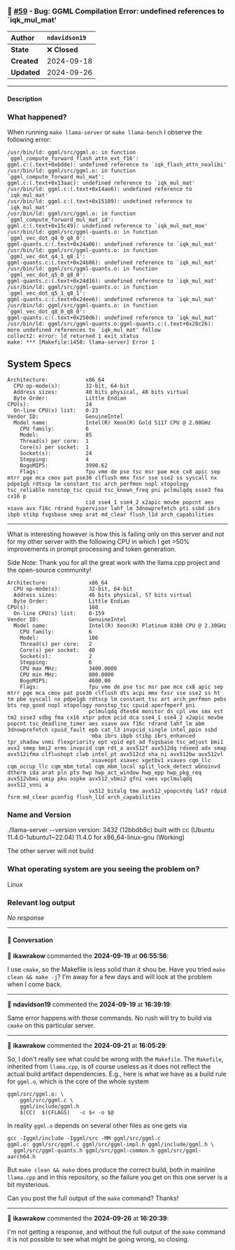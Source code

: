 ### 🐛 [#59](https://github.com/ikawrakow/ik_llama.cpp/issues/59) - Bug: GGML Compilation Error: undefined references to `iqk_mul_mat'

| **Author** | `ndavidson19` |
| :--- | :--- |
| **State** | ❌ **Closed** |
| **Created** | 2024-09-18 |
| **Updated** | 2024-09-26 |

---

#### Description

### What happened?

When running `make llama-server` or `make llama-bench` I observe the following error:

```
/usr/bin/ld: ggml/src/ggml.o: in function `ggml_compute_forward_flash_attn_ext_f16':
ggml.c:(.text+0xbdde): undefined reference to `iqk_flash_attn_noalibi'
/usr/bin/ld: ggml/src/ggml.o: in function `ggml_compute_forward_mul_mat':
ggml.c:(.text+0x13aac): undefined reference to `iqk_mul_mat'
/usr/bin/ld: ggml.c:(.text+0x14ae6): undefined reference to `iqk_mul_mat'
/usr/bin/ld: ggml.c:(.text+0x15109): undefined reference to `iqk_mul_mat'
/usr/bin/ld: ggml/src/ggml.o: in function `ggml_compute_forward_mul_mat_id':
ggml.c:(.text+0x15c49): undefined reference to `iqk_mul_mat_moe'
/usr/bin/ld: ggml/src/ggml-quants.o: in function `ggml_vec_dot_q4_0_q8_0':
ggml-quants.c:(.text+0x24a06): undefined reference to `iqk_mul_mat'
/usr/bin/ld: ggml/src/ggml-quants.o: in function `ggml_vec_dot_q4_1_q8_1':
ggml-quants.c:(.text+0x24b86): undefined reference to `iqk_mul_mat'
/usr/bin/ld: ggml/src/ggml-quants.o: in function `ggml_vec_dot_q5_0_q8_0':
ggml-quants.c:(.text+0x24d16): undefined reference to `iqk_mul_mat'
/usr/bin/ld: ggml/src/ggml-quants.o: in function `ggml_vec_dot_q5_1_q8_1':
ggml-quants.c:(.text+0x24ee6): undefined reference to `iqk_mul_mat'
/usr/bin/ld: ggml/src/ggml-quants.o: in function `ggml_vec_dot_q8_0_q8_0':
ggml-quants.c:(.text+0x250d6): undefined reference to `iqk_mul_mat'
/usr/bin/ld: ggml/src/ggml-quants.o:ggml-quants.c:(.text+0x28c26): more undefined references to `iqk_mul_mat' follow
collect2: error: ld returned 1 exit status
make: *** [Makefile:1458: llama-server] Error 1
```

## System Specs
```
Architecture:            x86_64
  CPU op-mode(s):        32-bit, 64-bit
  Address sizes:         40 bits physical, 48 bits virtual
  Byte Order:            Little Endian
CPU(s):                  24
  On-line CPU(s) list:   0-23
Vendor ID:               GenuineIntel
  Model name:            Intel(R) Xeon(R) Gold 5117 CPU @ 2.00GHz
    CPU family:          6
    Model:               85
    Thread(s) per core:  1
    Core(s) per socket:  1
    Socket(s):           24
    Stepping:            4
    BogoMIPS:            3990.62
    Flags:               fpu vme de pse tsc msr pae mce cx8 apic sep mtrr pge mca cmov pat pse36 clflush mmx fxsr sse sse2 ss syscall nx pdpe1gb rdtscp lm constant_tsc arch_perfmon nopl xtopology tsc_reliable nonstop_tsc cpuid tsc_known_freq pni pclmulqdq ssse3 fma cx16 p
                         cid sse4_1 sse4_2 x2apic movbe popcnt aes xsave avx f16c rdrand hypervisor lahf_lm 3dnowprefetch pti ssbd ibrs ibpb stibp fsgsbase smep arat md_clear flush_l1d arch_capabilities
```

---

What is interesting however is how this is failing only on this server and not for my other server with the following CPU in which I get >50% improvements in prompt processing and token generation.

Side Note: Thank you for all the great work with the llama.cpp project and the open-source community!

```
Architecture:             x86_64
  CPU op-mode(s):         32-bit, 64-bit
  Address sizes:          46 bits physical, 57 bits virtual
  Byte Order:             Little Endian
CPU(s):                   160
  On-line CPU(s) list:    0-159
Vendor ID:                GenuineIntel
  Model name:             Intel(R) Xeon(R) Platinum 8380 CPU @ 2.30GHz
    CPU family:           6
    Model:                106
    Thread(s) per core:   2
    Core(s) per socket:   40
    Socket(s):            2
    Stepping:             6
    CPU max MHz:          3400.0000
    CPU min MHz:          800.0000
    BogoMIPS:             4600.00
    Flags:                fpu vme de pse tsc msr pae mce cx8 apic sep mtrr pge mca cmov pat pse36 clflush dts acpi mmx fxsr sse sse2 ss ht tm pbe syscall nx pdpe1gb rdtscp lm constant_tsc art arch_perfmon pebs bts rep_good nopl xtopology nonstop_tsc cpuid aperfmperf pni 
                          pclmulqdq dtes64 monitor ds_cpl vmx smx est tm2 ssse3 sdbg fma cx16 xtpr pdcm pcid dca sse4_1 sse4_2 x2apic movbe popcnt tsc_deadline_timer aes xsave avx f16c rdrand lahf_lm abm 3dnowprefetch cpuid_fault epb cat_l3 invpcid_single intel_ppin ssbd
                           mba ibrs ibpb stibp ibrs_enhanced tpr_shadow vnmi flexpriority ept vpid ept_ad fsgsbase tsc_adjust bmi1 avx2 smep bmi2 erms invpcid cqm rdt_a avx512f avx512dq rdseed adx smap avx512ifma clflushopt clwb intel_pt avx512cd sha_ni avx512bw avx512vl
                           xsaveopt xsavec xgetbv1 xsaves cqm_llc cqm_occup_llc cqm_mbm_total cqm_mbm_local split_lock_detect wbnoinvd dtherm ida arat pln pts hwp hwp_act_window hwp_epp hwp_pkg_req avx512vbmi umip pku ospke avx512_vbmi2 gfni vaes vpclmulqdq avx512_vnni a
                          vx512_bitalg tme avx512_vpopcntdq la57 rdpid fsrm md_clear pconfig flush_l1d arch_capabilities
```


### Name and Version

./llama-server --version
version: 3432 (12bbdb8c)
built with cc (Ubuntu 11.4.0-1ubuntu1~22.04) 11.4.0 for x86_64-linux-gnu (Working)

The other server will not build

### What operating system are you seeing the problem on?

Linux

### Relevant log output

_No response_

---

#### 💬 Conversation

👤 **ikawrakow** commented the **2024-09-19** at **06:55:56**:<br>

I use `cmake`, so the Makefile is less solid than it shou be. Have you tried `make clean && make -j`? I'm away for a few days and will look at the problem when I come back.

---

👤 **ndavidson19** commented the **2024-09-19** at **16:39:19**:<br>

Same error happens with those commands. No rush will try to build via `cmake` on this particular server.

---

👤 **ikawrakow** commented the **2024-09-21** at **16:05:29**:<br>

So, I don't really see what could be wrong with the `Makefile`. The `Makefile`, inherited from `llama.cpp`, is of course useless as it does not reflect the actual build artifact dependencies. E.g., here is what we have as a build rule for `ggml.o`, which is the core of the whole system
```
ggml/src/ggml.o: \
    ggml/src/ggml.c \
    ggml/include/ggml.h
    $(CC)  $(CFLAGS)   -c $< -o $@
```
In reality `ggml.o` depends on several other files as one gets via
```
gcc -Iggml/include -Iggml/src -MM ggml/src/ggml.c
ggml.o: ggml/src/ggml.c ggml/src/ggml-impl.h ggml/include/ggml.h \
  ggml/src/ggml-quants.h ggml/src/ggml-common.h ggml/src/ggml-aarch64.h
```
But `make clean && make` does produce the correct build, both in mainline `llama.cpp` and in this repository, so the failure you get on this one server is a bit mysterious.

Can you post the full output of the `make` command?
Thanks!

---

👤 **ikawrakow** commented the **2024-09-26** at **16:20:39**:<br>

I'm not getting a response, and without the full output of the `make` command it is not possible to see what might be going wrong, so closing.